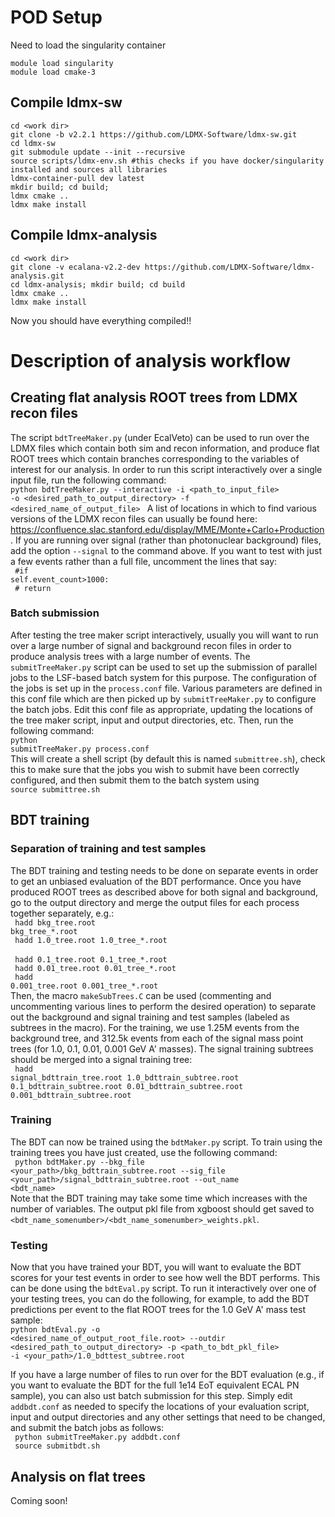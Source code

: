 # POD Setup
Need to load the singularity container
```
module load singularity
module load cmake-3
```

## Compile ldmx-sw
```
cd <work dir>
git clone -b v2.2.1 https://github.com/LDMX-Software/ldmx-sw.git
cd ldmx-sw
git submodule update --init --recursive
source scripts/ldmx-env.sh #this checks if you have docker/singularity installed and sources all libraries
ldmx-container-pull dev latest
mkdir build; cd build;
ldmx cmake ..
ldmx make install
```

## Compile ldmx-analysis
```
cd <work dir>
git clone -v ecalana-v2.2-dev https://github.com/LDMX-Software/ldmx-analysis.git
cd ldmx-analysis; mkdir build; cd build
ldmx cmake ..
ldmx make install
```
Now you should have everything compiled!!

# Description of analysis workflow

## Creating flat analysis ROOT trees from LDMX recon files
The script <code>bdtTreeMaker.py</code> (under EcalVeto) can be used to run over the LDMX files which contain both sim and recon information, and produce flat ROOT trees which contain branches corresponding to the variables of interest for our analysis. In order to run this script interactively over a single input file, run the following command: </br>
<code>python bdtTreeMaker.py --interactive -i <path_to_input_file> -o <desired_path_to_output_directory> -f <desired_name_of_output_file> </code>
A list of locations in which to find various versions of the LDMX recon files can usually be found here: https://confluence.slac.stanford.edu/display/MME/Monte+Carlo+Production.
If you are running over signal (rather than photonuclear background) files, add the option <code>--signal</code> to the command above. If you want to test with just a few events rather than a full file, uncomment the lines that say:</br>
  <code>            #if self.event_count>1000:</code></br>
  <code>            #    return</code>
  
  ### Batch submission
  After testing the tree maker script interactively, usually you will want to run over a large number of signal and background recon files in order to produce analysis trees with a large number of events. The <code>submitTreeMaker.py</code> script can be used to set up the submission of parallel jobs to the LSF-based batch system for this purpose. The configuration of the jobs is set up in the <code>process.conf</code> file. Various parameters are defined in this conf file which are then picked up by <code>submitTreeMaker.py</code> to configure the batch jobs. Edit this conf file as appropriate, updating the locations of the tree maker script, input and output directories, etc. Then, run the following command: </br>
<code>python submitTreeMaker.py process.conf</code></br>
This will create a shell script (by default this is named <code>submittree.sh</code>), check this to make sure that the jobs you wish to submit have been correctly configured, and then submit them to the batch system using </br>
<code>source submittree.sh</code>

## BDT training
### Separation of training and test samples
The BDT training and testing needs to be done on separate events in order to get an unbiased evaluation of the BDT performance. Once you have produced ROOT trees as described above for both signal and background, go to the output directory and merge the output files for each process together separately, e.g.:</br>
<code> hadd bkg_tree.root bkg_tree_\*.root </code></br>
<code> hadd 1.0_tree.root 1.0_tree_\*.root </code></br>
<code> hadd 0.1_tree.root 0.1_tree_\*.root </code></br>
<code> hadd 0.01_tree.root 0.01_tree_\*.root </code></br>
<code> hadd 0.001_tree.root 0.001_tree_\*.root </code></br>
Then, the macro <code>makeSubTrees.C</code> can be used (commenting and uncommenting various lines to perform the desired operation) to separate out the background and signal training and test samples (labeled as subtrees in the macro). For the training, we use 1.25M events from the background tree, and 312.5k events from each of the signal mass point trees (for 1.0, 0.1, 0.01, 0.001 GeV A' masses). The signal training subtrees should be merged into a signal training tree:</br>
<code> hadd signal_bdttrain_tree.root 1.0_bdttrain_subtree.root 0.1_bdttrain_subtree.root 0.01_bdttrain_subtree.root 0.001_bdttrain_subtree.root </code></br>

### Training
The BDT can now be trained using the <code>bdtMaker.py</code> script. To train using the training trees you have just created, use the following command:</br>
<code> python bdtMaker.py --bkg_file <your_path>/bkg_bdttrain_subtree.root --sig_file <your_path>/signal_bdttrain_subtree.root --out_name <bdt_name> </code></br>
Note that the BDT training may take some time which increases with the number of variables. The output pkl file from xgboost should get saved to <code><bdt_name_somenumber>/<bdt_name_somenumber>_weights.pkl</code>.
  
### Testing
Now that you have trained your BDT, you will want to evaluate the BDT scores for your test events in order to see how well the BDT performs. This can be done using the <code>bdtEval.py</code> script. To run it interactively over one of your testing trees, you can do the following, for example, to add the BDT predictions per event to the flat ROOT trees for the 1.0 GeV A' mass test sample:</br>
<code>python bdtEval.py -o <desired_name_of_output_root_file.root> --outdir <desired_path_to_output_directory> -p <path_to_bdt_pkl_file> -i <your_path>/1.0_bdttest_subtree.root</code></br>
  
If you have a large number of files to run over for the BDT evaluation (e.g., if you want to evaluate the BDT for the full 1e14 EoT equivalent ECAL PN sample), you can also ust batch submission for this step. Simply edit <code>addbdt.conf</code> as needed to specify the locations of your evaluation script, input and output directories and any other settings that need to be changed, and submit the batch jobs as follows:</br>
<code> python submitTreeMaker.py addbdt.conf</code></br>
<code> source submitbdt.sh </code>

## Analysis on flat trees
Coming soon!
